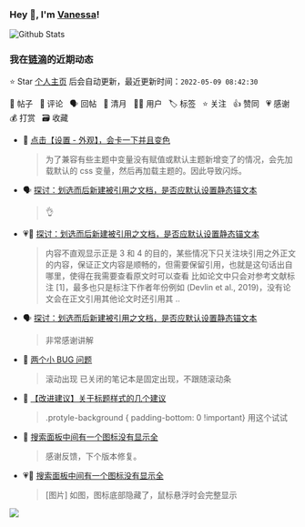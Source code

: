 ### Hey 👋, I'm [Vanessa](http://vanessa.b3log.org/)!

![Github Stats](https://github-readme-stats.vercel.app/api?username=Vanessa219&show_icons=true)

<!--events start -->

### 我在[链滴](https://ld246.com)的近期动态

⭐️ Star [个人主页](https://github.com/Vanessa219/Vanessa219) 后会自动更新，最近更新时间：`2022-05-09 08:42:30`

📝 帖子 &nbsp; 💬 评论 &nbsp; 🗣 回帖 &nbsp; 🌙 清月 &nbsp; 👨‍💻 用户 &nbsp; 🏷️ 标签 &nbsp; ⭐️ 关注 &nbsp; 👍 赞同 &nbsp; 💗 感谢 &nbsp; 💰 打赏 &nbsp; 🗃 收藏

* 💬 [点击【设置 - 外观】，会卡一下并且变色](https://ld246.com/article/1651995850689/comment/1652018803688#comments)

  > 为了兼容有些主题中变量没有赋值或默认主题新增变了的情况，会先加载默认的 css 变量，然后再加载主题的。因此导致闪烁。
* 🗣 [探讨：划选而后新建被引用之文档，是否应默认设置静态锚文本](https://ld246.com/article/1651764688259/comment/1651916978464#comments)

  > 👌
* 💗💬 [探讨：划选而后新建被引用之文档，是否应默认设置静态锚文本](https://ld246.com/article/1651764688259/comment/1651825201237#comments)

  > 内容不直观显示正是 3 和 4 的目的，某些情况下只关注块引用之外正文的内容，保证正文内容是顺畅的，但需要保留引用，也就是这句话出自哪里，使得在我需要查看原文时可以查看 比如论文中只会对参考文献标注 [1]，最多也只是标注下作者年份例如 (Devlin et al., 2019)，没有论文会在正文引用其他论文时还引用其 ..
* 🗣 [探讨：划选而后新建被引用之文档，是否应默认设置静态锚文本](https://ld246.com/article/1651764688259/comment/1651825201237#comments)

  > 非常感谢讲解
* 💬 [两个小 BUG 问题](https://ld246.com/article/1651830946894/comment/1651839827526#comments)

  > 滚动出现 已关闭的笔记本是固定出现，不跟随滚动条
* 💬 [【改进建议】关于标题样式的几个建议](https://ld246.com/article/1651804372301/comment/1651821954869#comments)

  > .protyle-background { padding-bottom: 0 !important} 用这个试试
* 💬 [搜索面板中间有一个图标没有显示全](https://ld246.com/article/1651817350338/comment/1651821547132#comments)

  > 感谢反馈，下个版本修复。
* 💗📝 [搜索面板中间有一个图标没有显示全](https://ld246.com/article/1651817350338)

  > [图片] 如图，图标底部隐藏了，鼠标悬浮时会完整显示


<!--events end -->

<a title="Hits" target="_blank" href="https://github.com/Vanessa219/Vanessa219"><img src="https://hits.b3log.org/Vanessa219/Vanessa219.svg"></a>
